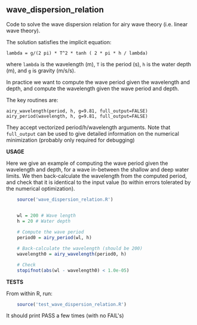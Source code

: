 **wave_dispersion_relation**
----------------------------

Code to solve the wave dispersion relation for airy wave theory (i.e. linear
wave theory).

The solution satisfies the implicit equation:

    lambda = g/(2 pi) * T^2 * tanh ( 2 * pi * h / lambda)

where `lambda` is the wavelength (m), `T` is the period (s), `h` is the water depth (m), and `g` is gravity (m/s/s).

In practice we want to compute the wave period given the wavelength and depth,
and compute the wavelength given the wave period and depth.

The key routines are: 

    airy_wavelength(period, h, g=9.81, full_output=FALSE)
    airy_period(wavelength, h, g=9.81, full_output=FALSE)

They accept vectorized period/h/wavelength arguments. Note that `full_output` can be used
to give detailed information on the numerical minimization (probably only required for
debugging)


**USAGE**

Here we give an example of computing the wave period given the wavelength and
depth, for a wave in-between the shallow and deep water limits. We then back-calculate
the wavelength from the computed period, and check that it is identical to the input value
(to within errors tolerated by the numerical optimization).

```r
    source('wave_dispersion_relation.R')


    wl = 200 # Wave length
    h = 20 # Water depth
   
    # Compute the wave period 
    period0 = airy_period(wl, h)

    # Back-calculate the wavelength (should be 200)
    wavelength0 = airy_wavelength(period0, h)

    # Check
    stopifnot(abs(wl - wavelength0) < 1.0e-05)
```

**TESTS**

From within R, run:
```r
    source('test_wave_dispersion_relation.R')
```

It should print PASS a few times (with no FAIL's)
